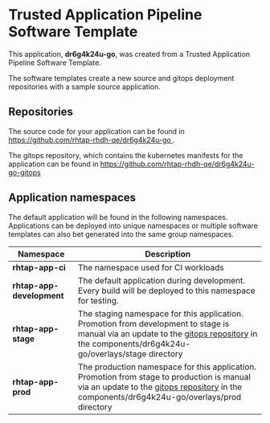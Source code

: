 # Trusted Application Pipeline Software Template

This application, **dr6g4k24u-go**, was created from a Trusted Application Pipeline Software Template.

The software templates create a new source and gitops deployment repositories with a sample source application. 

## Repositories

The source code for your application can be found in [https://github.com/rhtap-rhdh-qe/dr6g4k24u-go ](https://github.com/rhtap-rhdh-qe/dr6g4k24u-go ).
 
The gitops repository, which contains the kubernetes manifests for the application can be found in 
[https://github.com/rhtap-rhdh-qe/dr6g4k24u-go-gitops ](https://github.com/rhtap-rhdh-qe/dr6g4k24u-go-gitops ) 

## Application namespaces 

The default application will be found in the following namespaces. Applications can be deployed into unique namespaces or multiple software templates can also bet generated into the same group namespaces.  

|  Namespace   |  Description   |  
| -------- | -------- |
| **rhtap-app-ci** | The namespace used for CI workloads |
| **rhtap-app-development** | The default application during development. Every build will be deployed to this namespace for testing. |
| **rhtap-app-stage** | The staging namespace for this application. Promotion from development to stage is manual via an update to the [gitops repository](https://github.com/rhtap-rhdh-qe/dr6g4k24u-go-gitops ) in the components/dr6g4k24u-go/overlays/stage directory |
| **rhtap-app-prod** | The production namespace for this application. Promotion from stage to production is manual via an update to the [gitops repository](https://github.com/rhtap-rhdh-qe/dr6g4k24u-go-gitops ) in the components/dr6g4k24u-go/overlays/prod directory |